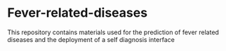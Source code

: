 # Fever-related-diseases
 This repository contains materials used for the prediction of fever related diseases and the deployment of a self diagnosis interface
